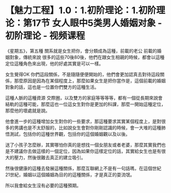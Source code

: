 # 【魅力工程】1.0：1.初阶理论：1.初阶理论：第17节 女人眼中5类男人婚姻对象 - 初阶理论 - 视频课程

《星期五》，第五種 關系就是女生把你，會分類成為這種，前載的老公 前載的婚姻對象，傳統來說 很多的這些70後80後，他們在跟女生相親的時候，都會以這種定位這種角色來出現，他的好處其實是可以一樣。

女生覺得OK 你們這段關係，不是隨隨便便開始的，他們會更加認真去對待這段關係，那麼原因是因為在某個程度上，那麼如果女生是把你當作是，這個前載的婚姻對象的話，這也是一位置你們雙方的這種生活。

這種人脈的這種資源 交際圈，以及雙方的家庭等等等等，都有一個從長期來說會結軌的這種可能，那麼這也一位這女生對你是更加的科課，那麼一開始這種定位，那麼他的壞處就是說。

他會進一步的這種增加女生對你的一些要求，那這種要求其實某個程度上，是對很多的男講也是不太舒服的，比如說女生會對你剛剛認識的時候，會一大堆的這種肺悟測試，包括你的這種世界觀，包括你的這個婚姻觀以及以後。

送了小孩子怎麼辦，其實哪怕你真的是想找一個女朋友或者老婆，那麼其實我們也是不建議你去做這樣的一個定位，因為如果你這樣定位的話，其實給女生也是有很大的壓力，然後很難去真正的建立吸引。

然後很健康的這種去發展這種關係，那麼互聯網上不是有一句話嗎，在這個世紀21世紀，婚姻以這個婚姻為目的的這種關係，才是真正的耍流氓。

所以我會給女生沒有必要的這種預期。